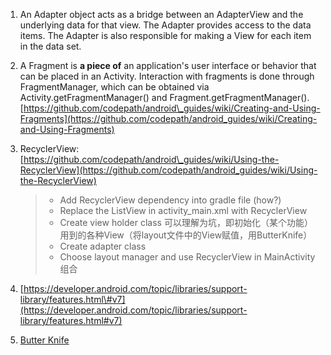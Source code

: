 1. An Adapter object acts as a bridge between an AdapterView and the underlying data for that view. The Adapter provides access to the data items. The Adapter is also responsible for making a View for each item in the data set.
2. A Fragment is **a piece of** an application's user interface or behavior that can be placed in an Activity. Interaction with fragments is done through FragmentManager, which can be obtained via Activity.getFragmentManager\(\) and Fragment.getFragmentManager\(\).
   [https://github.com/codepath/android\_guides/wiki/Creating-and-Using-Fragments](https://github.com/codepath/android_guides/wiki/Creating-and-Using-Fragments)
3. RecyclerView: [https://github.com/codepath/android\_guides/wiki/Using-the-RecyclerView](https://github.com/codepath/android_guides/wiki/Using-the-RecyclerView)

   > * Add RecyclerView dependency into gradle file \(how?\)
   > * Replace the ListView in activity\_main.xml with RecyclerView
   > * Create view holder class 可以理解为坑，即初始化（某个功能）用到的各种View（将layout文件中的View赋值，用ButterKnife）
   > * Create adapter class
   > * Choose layout manager and use RecyclerView in MainActivity 组合

4. [https://developer.android.com/topic/libraries/support-library/features.html\#v7](https://developer.android.com/topic/libraries/support-library/features.html#v7)

5. [Butter Knife](http://jakewharton.github.io/butterknife/)



